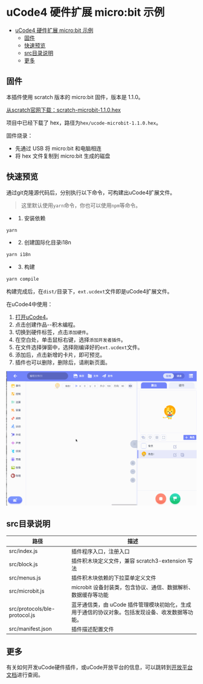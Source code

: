 # uCode4 硬件扩展 micro:bit 示例

- [uCode4 硬件扩展 micro:bit 示例](#ucode4-硬件扩展-microbit-示例)
  - [固件](#固件)
  - [快速预览](#快速预览)
  - [src目录说明](#src目录说明)
  - [更多](#更多)

## 固件

本插件使用 scratch 版本的 micro:bit 固件，版本是 1.1.0。

[从scratch官网下载：scratch-microbit-1.1.0.hex](https://downloads.scratch.mit.edu/microbit/scratch-microbit-1.1.0.hex.zip)

项目中已经下载了 hex，路径为`hex/ucode-microbit-1.1.0.hex`。

固件烧录：

- 先通过 USB 将 micro:bit 和电脑相连
- 将 hex 文件复制到 micro:bit 生成的磁盘

## 快速预览

通过git克隆源代码后，分别执行以下命令，可构建出uCode4扩展文件。

> 这里默认使用`yarn`命令，你也可以使用`npm`等命令。

- 1. 安装依赖

```bash
yarn
```

- 2. 创建国际化目录i18n

```bash
yarn i18n
```


- 3. 构建

```bash
yarn compile
```

构建完成后，在`dist/`目录下，`ext.ucdext`文件即是uCode4扩展文件。

在uCode4中使用：
1. [打开uCode4](https://code.ubtrobot.com/)。
2. 点击创建作品--积木编程。
3. 切换到硬件标签，点击`添加硬件`。
4. 在空白处，单击鼠标右键，选择`添加开发者插件`。
5. 在文件选择弹窗中，选择刚编译好的`ext.ucdext`文件。
6. 添加后，点击新增的卡片，即可预览。
7. 插件也可以删除，删除后，请刷新页面。

![](microbit.gif)

## src目录说明

| 路径                          | 描述                                                                                            |
| ----------------------------- | ----------------------------------------------------------------------------------------------- |
| src/index.js                  | 插件程序入口，注册入口                                                                          |
| src/block.js                  | 插件积木块定义文件，兼容 scratch3-extension 写法                                                |
| src/menus.js                  | 插件积木块依赖的下拉菜单定义文件                                                                |
| src/microbit.js               | microbit 设备封装类，包含协议、通信、数据解析、数据缓存等功能                                   |
| src/protocols/ble-protocol.js | 蓝牙通信类，由 uCode 插件管理模块初始化，生成用于通信的协议对象。包括发现设备、收发数据等功能。 |
| src/manifest.json             | 插件描述配置文件                                                                                |

## 更多

有关如何开发uCode硬件插件，或uCode开放平台的信息，可以跳转到[开放平台文档](https://aiedu.ubtrobot.com/open/docs/01-started/usv.html)进行查阅。
